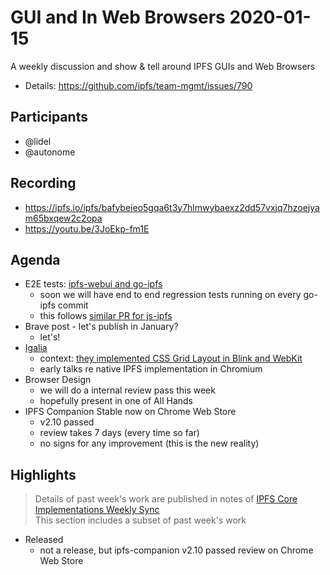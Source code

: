 # GUI and In Web Browsers 2020-01-15

A weekly discussion and show & tell around IPFS GUIs and Web Browsers

* Details: https://github.com/ipfs/team-mgmt/issues/790

## Participants

- @lidel
- @autonome

## Recording

- https://ipfs.io/ipfs/bafybeieo5gqa6t3y7hlmwybaexz2dd57vxjq7hzoejyam65bxqew2c2opa
- https://youtu.be/3JoEkp-fm1E

## Agenda

- E2E tests: [ipfs-webui and go-ipfs](https://github.com/ipfs/go-ipfs/pull/6825)
    - soon we will have end to end regression tests running on every go-ipfs commit
    - this follows [similar PR for js-ipfs](https://github.com/ipfs/js-ipfs/pull/2706)
- Brave post - let's publish in January?
    - let's!
- [Igalia](https://www.igalia.com/)
    - context: [they implemented CSS Grid Layout in Blink and WebKit](https://www.igalia.com/2017/04/04/Shipping-CSS-Grid-Layout-in-major-browsers.html)
    - early talks re native IPFS implementation in Chromium
- Browser Design
    - we will do a internal review pass this week
    - hopefully present in one of All Hands
- IPFS Companion Stable now on Chrome Web Store
    - v2.10 passed
    - review takes 7 days (every time so far)
    - no signs for any improvement (this is the new reality)

## Highlights

> Details of past week's work are published in notes of [IPFS Core Implementations Weekly Sync](https://github.com/ipfs/team-mgmt/issues/992)   
> This section includes a subset of past week's work 

- Released
    - not a release, but ipfs-companion v2.10 passed review on Chrome Web Store
